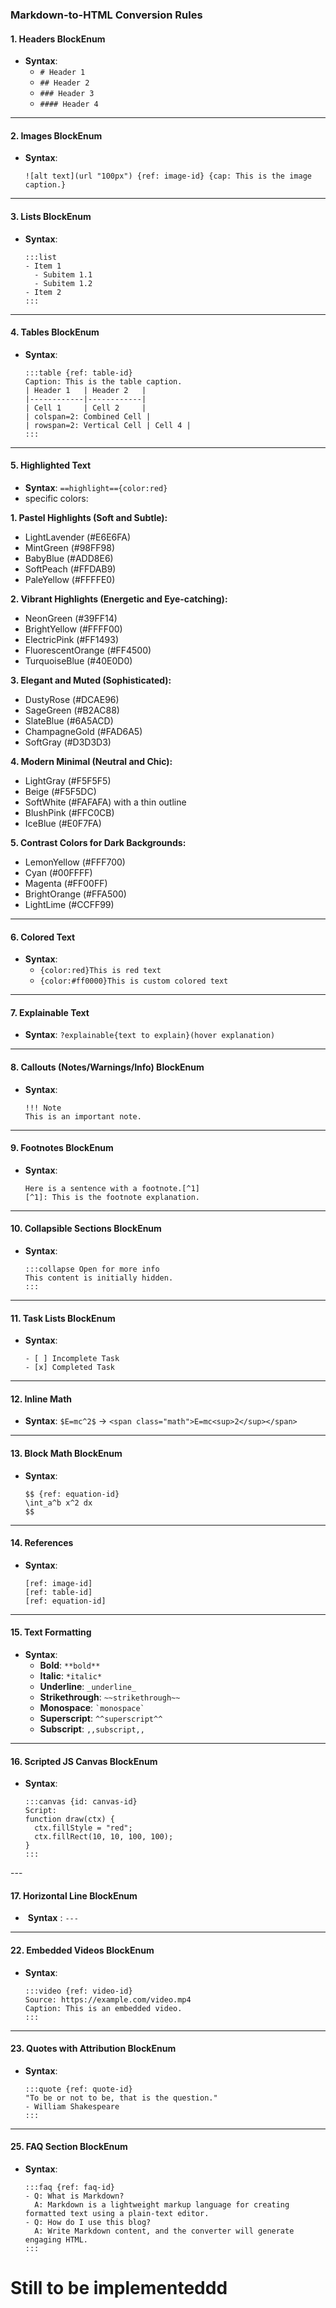### Markdown-to-HTML Conversion Rules

#### **1. Headers** BlockEnum

- **Syntax**:
  - `# Header 1`
  - `## Header 2`
  - `### Header 3`
  - `#### Header 4`

---

#### **2. Images** BlockEnum

- **Syntax**:
  ```
  ![alt text](url "100px") {ref: image-id} {cap: This is the image caption.}
  ```
---

#### **3. Lists** BlockEnum

- **Syntax**:
  ```
  :::list
  - Item 1
    - Subitem 1.1
    - Subitem 1.2
  - Item 2
  :::
  ```

---

#### **4. Tables** BlockEnum

- **Syntax**:
  ```
  :::table {ref: table-id}
  Caption: This is the table caption.
  | Header 1   | Header 2   |
  |------------|------------|
  | Cell 1     | Cell 2     |
  | colspan=2: Combined Cell |
  | rowspan=2: Vertical Cell | Cell 4 |
  :::
  ```
---

#### **5. Highlighted Text** 

- **Syntax**: `==highlight=={color:red}`
- specific colors:

**1. Pastel Highlights (Soft and Subtle):**
   - LightLavender (#E6E6FA)
   - MintGreen (#98FF98)
   - BabyBlue (#ADD8E6)
   - SoftPeach (#FFDAB9)
   - PaleYellow (#FFFFE0)

**2. Vibrant Highlights (Energetic and Eye-catching):**
   - NeonGreen (#39FF14)
   - BrightYellow (#FFFF00)
   - ElectricPink (#FF1493)
   - FluorescentOrange (#FF4500)
   - TurquoiseBlue (#40E0D0)

**3. Elegant and Muted (Sophisticated):**
   - DustyRose (#DCAE96)
   - SageGreen (#B2AC88)
   - SlateBlue (#6A5ACD)
   - ChampagneGold (#FAD6A5)
   - SoftGray (#D3D3D3)

**4. Modern Minimal (Neutral and Chic):**
   - LightGray (#F5F5F5)
   - Beige (#F5F5DC)
   - SoftWhite (#FAFAFA) with a thin outline
   - BlushPink (#FFC0CB)
   - IceBlue (#E0F7FA)

**5. Contrast Colors for Dark Backgrounds:**
   - LemonYellow (#FFF700)
   - Cyan (#00FFFF)
   - Magenta (#FF00FF)
   - BrightOrange (#FFA500)
   - LightLime (#CCFF99)

---

#### **6. Colored Text**

- **Syntax**:
  - `{color:red}This is red text`
  - `{color:#ff0000}This is custom colored text`

---

#### **7. Explainable Text**

- **Syntax**: `?explainable{text to explain}(hover explanation)`

---

#### **8. Callouts (Notes/Warnings/Info)** BlockEnum

- **Syntax**:
  ```
  !!! Note
  This is an important note.
  ```
---

#### **9. Footnotes** BlockEnum

- **Syntax**:
  ```
  Here is a sentence with a footnote.[^1]
  [^1]: This is the footnote explanation.
  ```
---

#### **10. Collapsible Sections** BlockEnum

- **Syntax**:
  ```
  :::collapse Open for more info
  This content is initially hidden.
  :::
  ```
---

#### **11. Task Lists** BlockEnum

- **Syntax**:
  ```
  - [ ] Incomplete Task
  - [x] Completed Task
  ```
---

#### **12. Inline Math**

- **Syntax**: `$E=mc^2$` → `<span class="math">E=mc<sup>2</sup></span>`

---

#### **13. Block Math** BlockEnum

- **Syntax**:
  ```
  $$ {ref: equation-id}
  \int_a^b x^2 dx
  $$
  ```

---

#### **14. References**

- **Syntax**:
  ```
  [ref: image-id]
  [ref: table-id]
  [ref: equation-id]
  ```
---

#### **15. Text Formatting**

- **Syntax**:
  - **Bold**: `**bold**` 
  - **Italic**: `*italic*` 
  - **Underline**: `_underline_`
  - **Strikethrough**: `~~strikethrough~~`
  - **Monospace**: `` `monospace` ``
  - **Superscript**: `^^superscript^^`
  - **Subscript**: `,,subscript,,`

---

#### **16. Scripted JS Canvas** BlockEnum

- **Syntax**:
  ```
  :::canvas {id: canvas-id}
  Script:
  function draw(ctx) {
    ctx.fillStyle = "red";
    ctx.fillRect(10, 10, 100, 100);
  }
  :::
  ```
--- 
 
#### **17. Horizontal Line** BlockEnum

-  **Syntax** : `---`

---



#### **22. Embedded Videos** BlockEnum

- **Syntax**:
  ```
  :::video {ref: video-id}
  Source: https://example.com/video.mp4
  Caption: This is an embedded video.
  :::
  ```

---

#### **23. Quotes with Attribution** BlockEnum

- **Syntax**:
  ```
  :::quote {ref: quote-id}
  "To be or not to be, that is the question."
  - William Shakespeare
  :::
  ```
---

#### **25. FAQ Section** BlockEnum

- **Syntax**:
  ```
  :::faq {ref: faq-id}
  - Q: What is Markdown?
    A: Markdown is a lightweight markup language for creating formatted text using a plain-text editor.
  - Q: How do I use this blog?
    A: Write Markdown content, and the converter will generate engaging HTML.
  :::
  ```


# Still to be implementeddd

    
<!-- 
#### **18. Audio Stamp**  BlockEnum

- **Syntax :** `@04:45`


---

#### **19. Multiple-Choice Questions** BlockEnum
 
- **Syntax**:
  ```
  :::question {ref: question-id}
  Question: What is the capital of France?
  - Option 1: Madrid
  - Option 2: Paris (correct)
  - Option 3: Berlin
  :::
  ```
  - Translates to:
    ```html
    <div class="question" id="question-id">
      <div class="question-text">What is the capital of France?</div>
      <div class="question-options">
        <label>
          <input type="radio" name="question-id" value="1" /> Madrid
        </label>
        <label>
          <input type="radio" name="question-id" value="2" /> Paris
        </label>
        <label>
          <input type="radio" name="question-id" value="3" /> Berlin
        </label>
      </div>
      <button class="check-answer" data-correct="2">Check Answer</button>
      <div class="answer-feedback" style="display: none;"></div>
    </div>
    ```
  - Notes:
    - The `data-correct` attribute on the button indicates the correct option.
    - JavaScript functionality:
      - On clicking **Check Answer**, the script verifies the selected option.
      - Displays feedback like "Correct!" or "Wrong! The correct answer is Paris."


1. **User Selection**:
   - Users select one option using radio buttons.

2. **Answer Checking**:
   - Upon clicking **Check Answer**, the script:
     - Compares the selected option's value to the `data-correct` value.
     - Displays a feedback message:
       - **Correct!** if the answer matches.
       - **Wrong!** with the correct answer if it doesn’t match.

3. **Example Feedback**:
   - If the correct answer is Paris (Option 2), feedback can look like:
     ```html
     <div class="answer-feedback">Correct!</div>
     ```
     or
     ```html
     <div class="answer-feedback">Wrong! The correct answer is Paris.</div>
     ```

---

#### **21. Image Carousel**

- **Syntax**:
  ```
  :::carousel {ref: carousel-id}
  ![Image 1](url1)
  ![Image 2](url2)
  ![Image 3](url3)
  :::
  ```
  - Translates to:
    ```html
    <div class="image-carousel" id="carousel-id">
      <div class="carousel-slide"><img src="url1" alt="Image 1"></div>
      <div class="carousel-slide"><img src="url2" alt="Image 2"></div>
      <div class="carousel-slide"><img src="url3" alt="Image 3"></div>
      <button class="carousel-control prev">‹</button>
      <button class="carousel-control next">›</button>
    </div>
    ```
  - Notes:
    - Requires JavaScript for sliding behavior.
    - Can be extended with captions and autoplay.

--- -->
